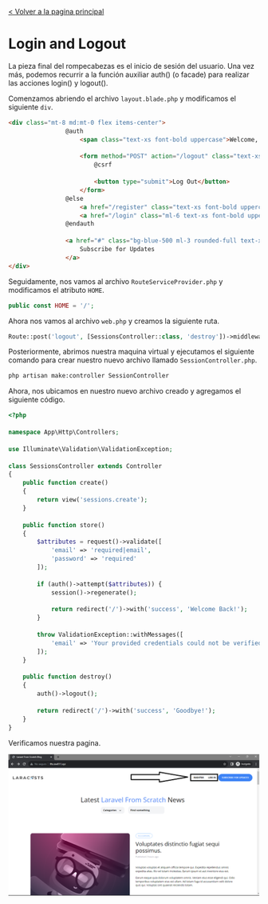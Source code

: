 [< Volver a la pagina principal](/docs/readme.md)

# Login and Logout

La pieza final del rompecabezas es el inicio de sesión del usuario. Una vez más, podemos recurrir a la función auxiliar auth() (o facade) para realizar las acciones login() y logout().

Comenzamos abriendo el archivo `layout.blade.php` y modificamos el siguiente `div`.

```html
<div class="mt-8 md:mt-0 flex items-center">
                @auth
                    <span class="text-xs font-bold uppercase">Welcome, {{ auth()->user()->name }}!</span>

                    <form method="POST" action="/logout" class="text-xs font-semibold text-blue-500 ml-6">
                        @csrf

                        <button type="submit">Log Out</button>
                    </form>
                @else
                    <a href="/register" class="text-xs font-bold uppercase">Register</a>
                    <a href="/login" class="ml-6 text-xs font-bold uppercase">Log In</a>
                @endauth

                <a href="#" class="bg-blue-500 ml-3 rounded-full text-xs font-semibold text-white uppercase py-3 px-5">
                    Subscribe for Updates
                </a>
</div>
```

Seguidamente, nos vamos al archivo `RouteServiceProvider.php` y modificamos el atributo `HOME`.

```php
public const HOME = '/';
```

Ahora nos vamos al archivo `web.php` y creamos la siguiente ruta.

```php
Route::post('logout', [SessionsController::class, 'destroy'])->middleware('auth');
```

Posteriormente, abrimos nuestra maquina virtual y ejecutamos el siguiente comando para crear nuestro nuevo archivo llamado `SessionController.php`.

```bash
php artisan make:controller SessionController
```

Ahora, nos ubicamos en nuestro nuevo archivo creado y agregamos el siguiente código.

```php
<?php

namespace App\Http\Controllers;

use Illuminate\Validation\ValidationException;

class SessionsController extends Controller
{
    public function create()
    {
        return view('sessions.create');
    }

    public function store()
    {
        $attributes = request()->validate([
            'email' => 'required|email',
            'password' => 'required'
        ]);

        if (auth()->attempt($attributes)) {
            session()->regenerate();

            return redirect('/')->with('success', 'Welcome Back!');
        }

        throw ValidationException::withMessages([
            'email' => 'Your provided credentials could not be verified.'
        ]);
    }

    public function destroy()
    {
        auth()->logout();

        return redirect('/')->with('success', 'Goodbye!');
    }
}
```

Verificamos nuestra pagina.

![Verificar](./images/login.png)
